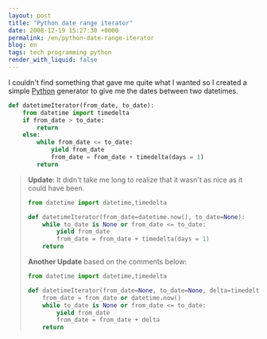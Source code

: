 ```yaml
---
layout: post
title: "Python date range iterator"
date: 2008-12-19 15:27:30 +0000
permalink: /en/python-date-range-iterator
blog: en
tags: tech programming python
render_with_liquid: false
---
```


I couldn't find something that gave me quite what I wanted so I created
a simple [Python](http://www.python.org/) generator to give me the dates
between two datetimes.

```python
def datetimeIterator(from_date, to_date):
    from datetime import timedelta
    if from_date > to_date:
        return
    else:
        while from_date <= to_date:
            yield from_date
            from_date = from_date + timedelta(days = 1)
        return
```

> **Update**: It didn't take me long to realize that it wasn't as nice as
> it could have been.
>
> ```python
> from datetime import datetime,timedelta
>
> def datetimeIterator(from_date=datetime.now(), to_date=None):
>     while to_date is None or from_date <= to_date:
>         yield from_date
>         from_date = from_date + timedelta(days = 1)
>     return
> ```
>
> **Another Update** based on the comments below:
>
> ```python
> from datetime import datetime,timedelta
>
> def datetimeIterator(from_date=None, to_date=None, delta=timedelta(days=1)):
>     from_date = from_date or datetime.now()
>     while to_date is None or from_date <= to_date:
>         yield from_date
>         from_date = from_date + delta
>     return
> ```
